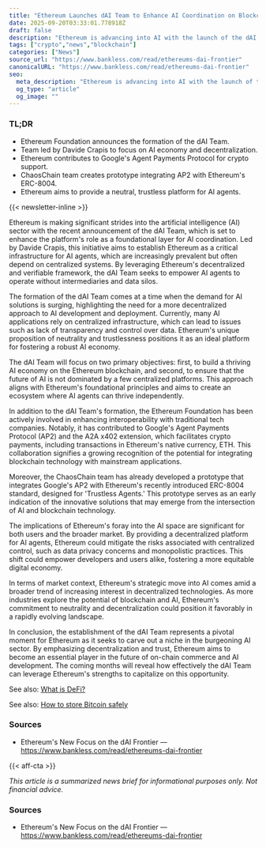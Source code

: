 ```yaml
---
title: "Ethereum Launches dAI Team to Enhance AI Coordination on Blockchain"
date: 2025-09-20T03:33:01.778918Z
draft: false
description: "Ethereum is advancing into AI with the launch of the dAI Team, aiming to become a key player in the crypto and AI integration."
tags: ["crypto","news","blockchain"]
categories: ["News"]
source_url: "https://www.bankless.com/read/ethereums-dai-frontier"
canonicalURL: "https://www.bankless.com/read/ethereums-dai-frontier"
seo:
  meta_description: "Ethereum is advancing into AI with the launch of the dAI Team, aiming to become a key player in the crypto and AI integration."
  og_type: "article"
  og_image: ""
---
```


### TL;DR
- Ethereum Foundation announces the formation of the dAI Team.
- Team led by Davide Crapis to focus on AI economy and decentralization.
- Ethereum contributes to Google's Agent Payments Protocol for crypto support.
- ChaosChain team creates prototype integrating AP2 with Ethereum's ERC-8004.
- Ethereum aims to provide a neutral, trustless platform for AI agents.

{{< newsletter-inline >}}

Ethereum is making significant strides into the artificial intelligence (AI) sector with the recent announcement of the dAI Team, which is set to enhance the platform's role as a foundational layer for AI coordination. Led by Davide Crapis, this initiative aims to establish Ethereum as a critical infrastructure for AI agents, which are increasingly prevalent but often depend on centralized systems. By leveraging Ethereum's decentralized and verifiable framework, the dAI Team seeks to empower AI agents to operate without intermediaries and data silos.

The formation of the dAI Team comes at a time when the demand for AI solutions is surging, highlighting the need for a more decentralized approach to AI development and deployment. Currently, many AI applications rely on centralized infrastructure, which can lead to issues such as lack of transparency and control over data. Ethereum's unique proposition of neutrality and trustlessness positions it as an ideal platform for fostering a robust AI economy.

The dAI Team will focus on two primary objectives: first, to build a thriving AI economy on the Ethereum blockchain, and second, to ensure that the future of AI is not dominated by a few centralized platforms. This approach aligns with Ethereum's foundational principles and aims to create an ecosystem where AI agents can thrive independently.

In addition to the dAI Team's formation, the Ethereum Foundation has been actively involved in enhancing interoperability with traditional tech companies. Notably, it has contributed to Google's Agent Payments Protocol (AP2) and the A2A x402 extension, which facilitates crypto payments, including transactions in Ethereum's native currency, ETH. This collaboration signifies a growing recognition of the potential for integrating blockchain technology with mainstream applications.

Moreover, the ChaosChain team has already developed a prototype that integrates Google's AP2 with Ethereum's recently introduced ERC-8004 standard, designed for 'Trustless Agents.' This prototype serves as an early indication of the innovative solutions that may emerge from the intersection of AI and blockchain technology.

The implications of Ethereum's foray into the AI space are significant for both users and the broader market. By providing a decentralized platform for AI agents, Ethereum could mitigate the risks associated with centralized control, such as data privacy concerns and monopolistic practices. This shift could empower developers and users alike, fostering a more equitable digital economy.

In terms of market context, Ethereum's strategic move into AI comes amid a broader trend of increasing interest in decentralized technologies. As more industries explore the potential of blockchain and AI, Ethereum's commitment to neutrality and decentralization could position it favorably in a rapidly evolving landscape.

In conclusion, the establishment of the dAI Team represents a pivotal moment for Ethereum as it seeks to carve out a niche in the burgeoning AI sector. By emphasizing decentralization and trust, Ethereum aims to become an essential player in the future of on-chain commerce and AI development. The coming months will reveal how effectively the dAI Team can leverage Ethereum's strengths to capitalize on this opportunity.

See also: [What is DeFi?](/pages/what-is-defi/)

See also: [How to store Bitcoin safely](/pages/how-to-store-bitcoin-safely/)

### Sources
- Ethereum's New Focus on the dAI Frontier — https://www.bankless.com/read/ethereums-dai-frontier

{{< aff-cta >}}

_This article is a summarized news brief for informational purposes only. Not financial advice._

### Sources
- Ethereum's New Focus on the dAI Frontier — https://www.bankless.com/read/ethereums-dai-frontier

